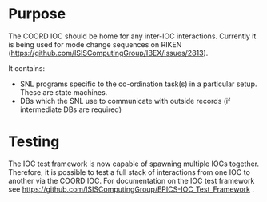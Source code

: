 # Purpose

The COORD IOC should be home for any inter-IOC interactions. Currently it is being used for mode change sequences on RIKEN (https://github.com/ISISComputingGroup/IBEX/issues/2813).

It contains:
- SNL programs specific to the co-ordination task(s) in a particular setup. These are state machines.
- DBs which the SNL use to communicate with outside records (if intermediate DBs are required)

# Testing

The IOC test framework is now capable of spawning multiple IOCs together. Therefore, it is possible to test a full stack of interactions from one IOC to another via the COORD IOC. For documentation on the IOC test framework see https://github.com/ISISComputingGroup/EPICS-IOC_Test_Framework .